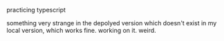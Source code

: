 practicing typescript

something very strange in the depolyed version which doesn't exist in my local version, which works fine. working on it. weird.
